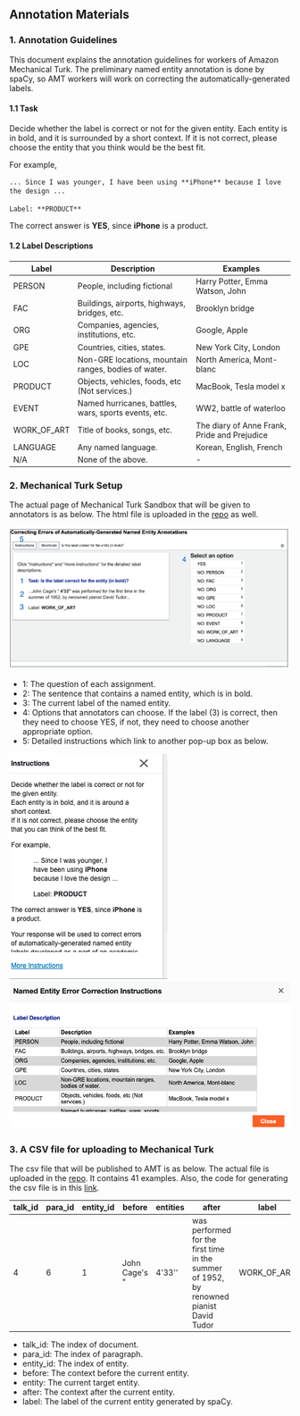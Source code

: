 ## Annotation Materials

### 1. Annotation Guidelines

This document explains the annotation guidelines for workers of Amazon Mechanical Turk. The preliminary named entity annotation is done by spaCy, so AMT workers will work on correcting the automatically-generated labels.

#### 1.1 **Task**

Decide whether the label is correct or not for the given entity. Each entity is in bold, and it is surrounded by a short context. If it is not correct, please choose the entity that you think would be the best fit.

For example,

```
... Since I was younger, I have been using **iPhone** because I love the design ...

Label: **PRODUCT**

```

The correct answer is **YES**, since **iPhone** is a product.

#### 1.2 **Label Descriptions**

|     Label          |     Description                                               |     Examples                                          |
|--------------------|---------------------------------------------------------------|-------------------------------------------------------|
|     PERSON         |     People, including fictional                               |     Harry Potter, Emma Watson, John                   |
|     FAC            |     Buildings, airports, highways,   bridges, etc.            |     Brooklyn bridge                                   |
|     ORG            |     Companies, agencies, institutions,   etc.                 |     Google, Apple                                     |
|     GPE            |     Countries, cities, states.                                |     New York City, London                             |
|     LOC            |     Non-GRE locations, mountain   ranges, bodies of water.    |     North America, Mont-blanc                         |
|     PRODUCT        |     Objects, vehicles, foods, etc (Not   services.)           |     MacBook, Tesla model x                            |
|     EVENT          |     Named hurricanes, battles, wars,   sports events, etc.    |     WW2, battle of waterloo                           |
|     WORK_OF_ART    |     Title of books, songs, etc.                               |     The diary of Anne Frank, Pride and   Prejudice    |
|     LANGUAGE       |     Any named language.                                       |     Korean, English, French                           |
|     N/A            |     None of the above.                                        |     -                                                 |


### 2. Mechanical Turk Setup

The actual page of Mechanical Turk Sandbox that will be given to annotators is as below. The html file is uploaded in the [repo](https://github.ubc.ca/iameleve/COLX_523_Group2/blob/master/annotation/mturk_layout.html) as well. 

![image](../images/mturk1.png)

- 1: The question of each assignment.
- 2: The sentence that contains a named entity, which is in bold.
- 3: The current label of the named entity.
- 4: Options that annotators can choose. If the label (3) is correct, then they need to choose YES, if not, they need to choose another appropriate option.
- 5: Detailed instructions which link to another pop-up box as below.

![image](../images/mturk2.png) ![image](../images/mturk3.png)


### 3. A CSV file for uploading to Mechanical Turk

The csv file that will be published to AMT is as below. The actual file is uploaded in the [repo](https://github.ubc.ca/iameleve/COLX_523_Group2/blob/master/annotation/mturk_case_study.csv). It contains 41 examples. Also, the code for generating the csv file is in this [link](https://github.ubc.ca/iameleve/COLX_523_Group2/blob/master/src/NE_Annotation_for_MTurk.ipynb).

|   talk_id  |   para_id  |   entity_id  |   before         |   entities  |   after                                                                                    |   label        |
|------------|------------|--------------|------------------|-------------|--------------------------------------------------------------------------------------------|----------------|
|   4        |   6        |   1          |   John Cage's "  |   4'33''    |   was performed for the first time in the summer of 1952, by renowned pianist David Tudor  |   WORK_OF_ART  |

- talk_id: The index of document.
- para_id: The index of paragraph.
- entity_id: The index of entity.
- before: The context before the current entity.
- entity: The current target entity.
- after: The context after the current entity.
- label: The label of the current entity generated by spaCy.